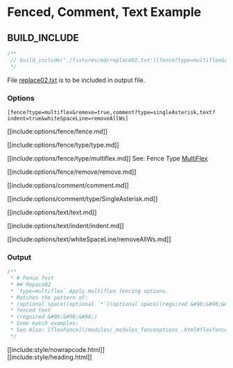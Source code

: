 # Fenced, Comment, Text Example

## BUILD_INCLUDE

<div class="nowrapcode">

```js
/**
 // build_include('./fixtures/md/replace02.txt')[fence?type=multiflex&remove=true,comment?type=singleAsterisk,text?indent=true&whiteSpaceLine=removeAllWs]
 */
```

</div>

File [replace02.txt](replacements/replace02.txt.html) is to be included in output file.

### Options

<div class="nowrapcode">

```text
[fence?type=multiflex&remove=true,comment?type=singleAsterisk,text?indent=true&whiteSpaceLine=removeAllWs]
```

</div>

[[include:options/fence/fence.md]]

[[include:options/fence/type/type.md]]

[[include:options/fence/type/multiflex.md]]
See: Fence Type [MultiFlex](/grunt-build-include/pages/Docs/Options/fence/type/MultiFlex/index.html)

[[include:options/fence/remove/remove.md]]

[[include:options/comment/comment.md]]

[[include:options/comment/type/SingleAsterisk.md]]

[[include:options/text/text.md]]

[[include:options/text/indent/indent.md]]

[[include:options/text/whiteSpaceLine/removeAllWs.md]]

### Output

<div class="nowrapcode">

```js
/**
 * # Fence Test
 * ## Repace02
 * `type=multiflex` Apply multiflex fencing options.  
 * Matches the pattern of:  
 * (optional space)(optional `*`)(optional space)(reguired &#96;&#96;&#96;(optional type)
 * fenced text
 * (reguired &#96;&#96;&#96;)
 * Some match examples:
 * See Also: [flexFence](/modules/_modules_fenceoptions_.html#flexfence)  
 */
```

</div>

[[include:style/nowrapcode.html]]  
[[include:style/heading.html]]